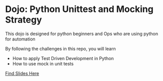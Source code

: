 # Dojo: Python Unittest and Mocking Strategy

This dojo is designed for python beginners and Ops who are using python for automation

By following the challenges in this repo, you will learn

- How to apply Test Driven Development in Python
- How to use mock in unit tests


[Find Slides Here](http://slides.com/duyuyang-2/unittest-mocking-strat)

